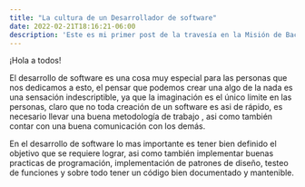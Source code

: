 ```yaml
---
title: "La cultura de un Desarrollador de software"
date: 2022-02-21T18:16:21-06:00
description: 'Este es mi primer post de la travesía en la Misión de Backend con Node JS de Launch X.'
---
```

¡Hola a todos!

El desarrollo de software es una cosa muy especial para las personas que nos dedicamos a esto,
el pensar que podemos crear una algo de la nada es una sensación indescriptible,
ya que la imaginación es el único limite en las personas, claro que no toda creación
de un software es asi de rápido, es necesario llevar una buena metodología de trabajo
, asi como también contar con una buena comunicación con los demás.

En el desarrollo de software lo mas importante es tener bien definido el objetivo
que se requiere lograr, asi como también implementar buenas practicas de programación, 
implementación de patrones de diseño, testeo de funciones y sobre todo tener un código
bien documentado y mantenible.
